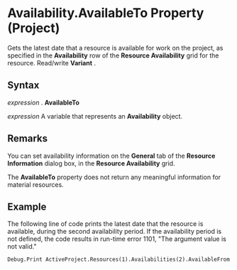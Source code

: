 
# Availability.AvailableTo Property (Project)

Gets the latest date that a resource is available for work on the project, as specified in the  **Availability** row of the **Resource Availability** grid for the resource. Read/write **Variant** .


## Syntax

 _expression_ . **AvailableTo**

 _expression_ A variable that represents an **Availability** object.


## Remarks

You can set availability information on the  **General** tab of the **Resource Information** dialog box, in the **Resource Availability** grid.

The  **AvailableTo** property does not return any meaningful information for material resources.


## Example

The following line of code prints the latest date that the resource is available, during the second availability period. If the availability period is not defined, the code results in run-time error 1101, "The argument value is not valid."


```
Debug.Print ActiveProject.Resources(1).Availabilities(2).AvailableFrom
```

